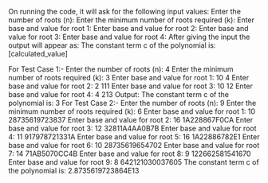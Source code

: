 On running the code, it will ask for the following input values:
Enter the number of roots (n): 
Enter the minimum number of roots required (k): 
Enter base and value for root 1: 
Enter base and value for root 2: 
Enter base and value for root 3: 
Enter base and value for root 4: 
After giving the input the output will appear as:
The constant term c of the polynomial is: [calculated_value]

For Test Case 1:-
Enter the number of roots (n): 4
Enter the minimum number of roots required (k): 3
Enter base and value for root 1: 10 4
Enter base and value for root 2: 2 111
Enter base and value for root 3: 10 12
Enter base and value for root 4: 4 213
Output:
The constant term c of the polynomial is: 3
For Test Case 2:-
Enter the number of roots (n): 9
Enter the minimum number of roots required (k): 6
Enter base and value for root 1: 10 28735619723837
Enter base and value for root 2: 16 1A228867F0CA
Enter base and value for root 3: 12 32811A4AA0B7B
Enter base and value for root 4: 11 917978721331A
Enter base and value for root 5: 16 1A22886782E1
Enter base and value for root 6: 10 28735619654702
Enter base and value for root 7: 14 71AB5070CC4B
Enter base and value for root 8: 9 122662581541670
Enter base and value for root 9: 8 642121030037605
The constant term c of the polynomial is: 2.8735619723864E13
